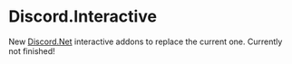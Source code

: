 # Discord.Interactive

New [Discord.Net](/discord-net/Discord-Net) interactive addons to replace the current one.  Currently not finished!
